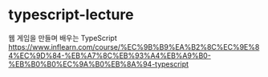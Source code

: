 # typescript-lecture
웹 게임을 만들며 배우는 TypeScript
https://www.inflearn.com/course/%EC%9B%B9%EA%B2%8C%EC%9E%84%EC%9D%84-%EB%A7%8C%EB%93%A4%EB%A9%B0-%EB%B0%B0%EC%9A%B0%EB%8A%94-typescript
